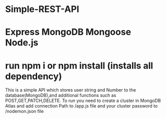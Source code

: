 # Simple-REST-API
# Express MongoDB Mongoose Node.js 
# run npm i or npm install (installs all dependency)
This is a simple API which stores user string and Number to the database(MongoDB),and additional functions such as POST,GET,PATCH,DELETE.
To run you need to create a cluster in MongoDB Atlas and add connection Path to /app.js file and your cluster password to /nodemon.json file
